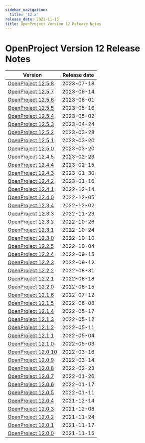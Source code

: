 ```yaml
---
sidebar_navigation:
  title: '12.x'
release_date: 2021-11-15
title: OpenProject Version 12 Release Notes
---
```


# OpenProject Version 12 Release Notes

| Version                         | Release date |
|---------------------------------|--------------|
| [OpenProject 12.5.8](12-5-8/)   | 2023-07-18   |
| [OpenProject 12.5.7](12-5-7/)   | 2023-06-14   |
| [OpenProject 12.5.6](12-5-6/)   | 2023-06-01   |
| [OpenProject 12.5.5](12-5-5/)   | 2023-05-16   |
| [OpenProject 12.5.4](12-5-4/)   | 2023-05-02   |
| [OpenProject 12.5.3](12-5-3/)   | 2023-04-24   |
| [OpenProject 12.5.2](12-5-2/)   | 2023-03-28   |
| [OpenProject 12.5.1](12-5-1/)   | 2023-03-20   |
| [OpenProject 12.5.0](12-5-0/)   | 2023-03-20   |
| [OpenProject 12.4.5](12-4-5/)   | 2023-02-23   |
| [OpenProject 12.4.4](12-4-4/)   | 2023-02-15   |
| [OpenProject 12.4.3](12-4-3/)   | 2023-01-30   |
| [OpenProject 12.4.2](12-4-2/)   | 2023-01-16   |
| [OpenProject 12.4.1](12-4-1/)   | 2022-12-14   |
| [OpenProject 12.4.0](12-4-0/)   | 2022-12-05   |
| [OpenProject 12.3.4](12-3-4/)   | 2022-12-02   |
| [OpenProject 12.3.3](12-3-3/)   | 2022-11-23   |
| [OpenProject 12.3.2](12-3-2/)   | 2022-10-26   |
| [OpenProject 12.3.1](12-3-1/)   | 2022-10-24   |
| [OpenProject 12.3.0](12-3-0/)   | 2022-10-10   |
| [OpenProject 12.2.5](12-2-5/)   | 2022-10-04   |
| [OpenProject 12.2.4](12-2-4/)   | 2022-09-15   |
| [OpenProject 12.2.3](12-2-3/)   | 2022-09-12   |
| [OpenProject 12.2.2](12-2-2/)   | 2022-08-31   |
| [OpenProject 12.2.1](12-2-1/)   | 2022-08-18   |
| [OpenProject 12.2.0](12-2-0/)   | 2022-08-15   |
| [OpenProject 12.1.6](12-1-6/)   | 2022-07-12   |
| [OpenProject 12.1.5](12-1-5/)   | 2022-06-08   |
| [OpenProject 12.1.4](12-1-4/)   | 2022-05-17   |
| [OpenProject 12.1.3](12-1-3/)   | 2022-05-12   |
| [OpenProject 12.1.2](12-1-2/)   | 2022-05-11   |
| [OpenProject 12.1.1](12-1-1/)   | 2022-05-04   |
| [OpenProject 12.1.0](12-1-0/)   | 2022-05-03   |
| [OpenProject 12.0.10](12-0-10/) | 2022-03-16   |
| [OpenProject 12.0.9](12-0-9/)   | 2022-03-14   |
| [OpenProject 12.0.8](12-0-8/)   | 2022-02-23   |
| [OpenProject 12.0.7](12-0-7/)   | 2022-01-26   |
| [OpenProject 12.0.6](12-0-6/)   | 2022-01-17   |
| [OpenProject 12.0.5](12-0-5/)   | 2022-01-11   |
| [OpenProject 12.0.4](12-0-4/)   | 2021-12-14   |
| [OpenProject 12.0.3](12-0-3/)   | 2021-12-08   |
| [OpenProject 12.0.2](12-0-2/)   | 2021-11-24   |
| [OpenProject 12.0.1](12-0-1/)   | 2021-11-17   |
| [OpenProject 12.0.0](12-0-0/)   | 2021-11-15   |


